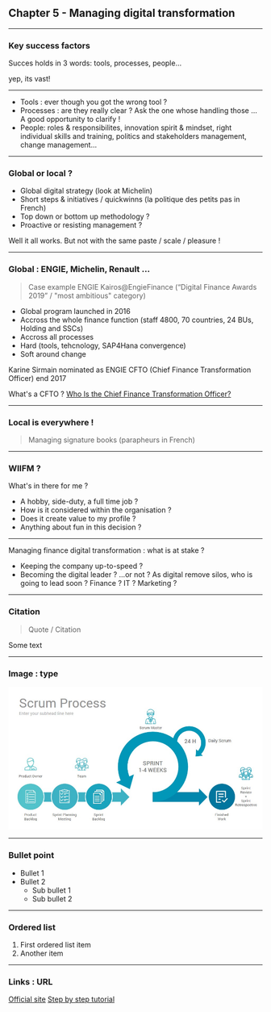 ## Chapter 5 - Managing digital transformation

----

### Key success factors

Succes holds in 3 words: tools, processes, people…   

yep, its vast!

----

- Tools : ever though you got the wrong tool ?
- Processes : are they really clear ? Ask the one whose handling those ... A good opportunity to clarify !
- People: roles & responsibilites, innovation spirit & mindset, right individual skills and training, politics and stakeholders management, change management...

----

### Global or local ?  
- Global digital strategy (look at Michelin) 
- Short steps & initiatives / quickwinns (la politique des petits pas in French) 
- Top down or bottom up methodology ?
- Proactive or resisting management ?

Well it all works. But not with the same paste / scale / pleasure !

----

### Global : ENGIE, Michelin, Renault ...

> Case example ENGIE Kairos@EngieFinance (“Digital Finance Awards 2019” / "most ambitious" category)
- Global program launched in 2016
- Accross the whole finance function (staff 4800, 70 countries, 24 BUs, Holding and SSCs)
- Accross all processes
- Hard (tools, tehcnology, SAP4Hana convergence)
- Soft around change

Karine Sirmain nominated as ENGIE CFTO (Chief Finance Transformation Officer) end 2017

What's a CFTO ? [Who Is the Chief Finance Transformation Officer?](https://www.americanexpress.com/en-au/business/trends-and-insights/articles/who-is-the-chief-finance-transformation-officer/)

----

### Local is everywhere ! 

> Managing signature books (parapheurs in French) 

----

### WIIFM ? 

What's in there for me ? 
- A hobby, side-duty, a full time job ?
- How is it considered within the organisation ?
- Does it create value to my profile ?
- Anything about fun in this decision ?

----

Managing finance digital transformation : what is at stake ? 

- Keeping the company up-to-speed ?
- Becoming the digital leader ? ...or not ? As digital remove silos, who is going to lead soon ? Finance ? IT ? Marketing ? 

----

### Citation

> Quote / Citation

Some text

----

### Image : type

<img src="images/scrum-process.jpg" style="background:none; border:none; box-shadow:none;"/>

----

### Bullet point

* Bullet 1
* Bullet 2
  * Sub bullet 1
  * Sub bullet 2

----

### Ordered list 

1. First ordered list item
2. Another item

----

### Links : URL 

[Official site](https://git-scm.com/book/en/v2)
[Step by step tutorial](https://www.atlassian.com/git/tutorials/what-is-git)

